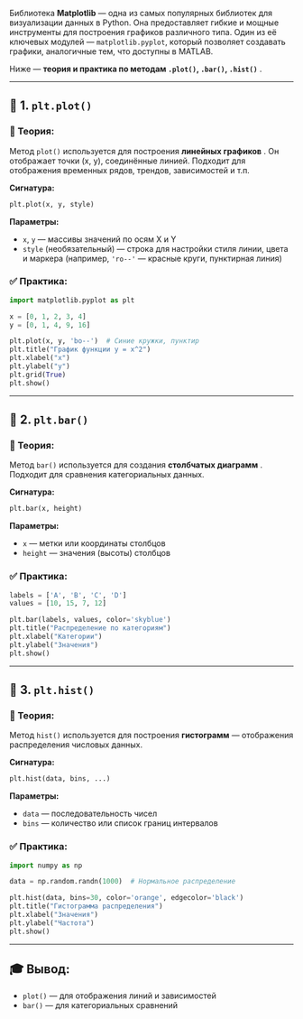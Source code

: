 Библиотека **Matplotlib** — одна из самых популярных библиотек для визуализации данных в Python. Она предоставляет гибкие и мощные инструменты для построения графиков различного типа. Один из её ключевых модулей — `matplotlib.pyplot`, который позволяет создавать графики, аналогичные тем, что доступны в MATLAB.

Ниже —  **теория и практика по методам `.plot()`, `.bar()`, `.hist()`** .

---

## 📌 1. `plt.plot()`

### 📖 Теория:

Метод `plot()` используется для построения  **линейных графиков** . Он отображает точки (x, y), соединённые линией. Подходит для отображения временных рядов, трендов, зависимостей и т.п.

**Сигнатура:**

```python
plt.plot(x, y, style)
```

**Параметры:**

* `x`, `y` — массивы значений по осям X и Y
* `style` (необязательный) — строка для настройки стиля линии, цвета и маркера (например, `'ro--'` — красные круги, пунктирная линия)

### ✅ Практика:

```python
import matplotlib.pyplot as plt

x = [0, 1, 2, 3, 4]
y = [0, 1, 4, 9, 16]

plt.plot(x, y, 'bo--')  # Синие кружки, пунктир
plt.title("График функции y = x^2")
plt.xlabel("x")
plt.ylabel("y")
plt.grid(True)
plt.show()
```

---

## 📌 2. `plt.bar()`

### 📖 Теория:

Метод `bar()` используется для создания  **столбчатых диаграмм** . Подходит для сравнения категориальных данных.

**Сигнатура:**

```python
plt.bar(x, height)
```

**Параметры:**

* `x` — метки или координаты столбцов
* `height` — значения (высоты) столбцов

### ✅ Практика:

```python
labels = ['A', 'B', 'C', 'D']
values = [10, 15, 7, 12]

plt.bar(labels, values, color='skyblue')
plt.title("Распределение по категориям")
plt.xlabel("Категории")
plt.ylabel("Значения")
plt.show()
```

---

## 📌 3. `plt.hist()`

### 📖 Теория:

Метод `hist()` используется для построения **гистограмм** — отображения распределения числовых данных.

**Сигнатура:**

```python
plt.hist(data, bins, ...)
```

**Параметры:**

* `data` — последовательность чисел
* `bins` — количество или список границ интервалов

### ✅ Практика:

```python
import numpy as np

data = np.random.randn(1000)  # Нормальное распределение

plt.hist(data, bins=30, color='orange', edgecolor='black')
plt.title("Гистограмма распределения")
plt.xlabel("Значения")
plt.ylabel("Частота")
plt.show()
```

---

## 🎓 Вывод:

* `plot()` — для отображения линий и зависимостей
* `bar()` — для категориальных сравнений
